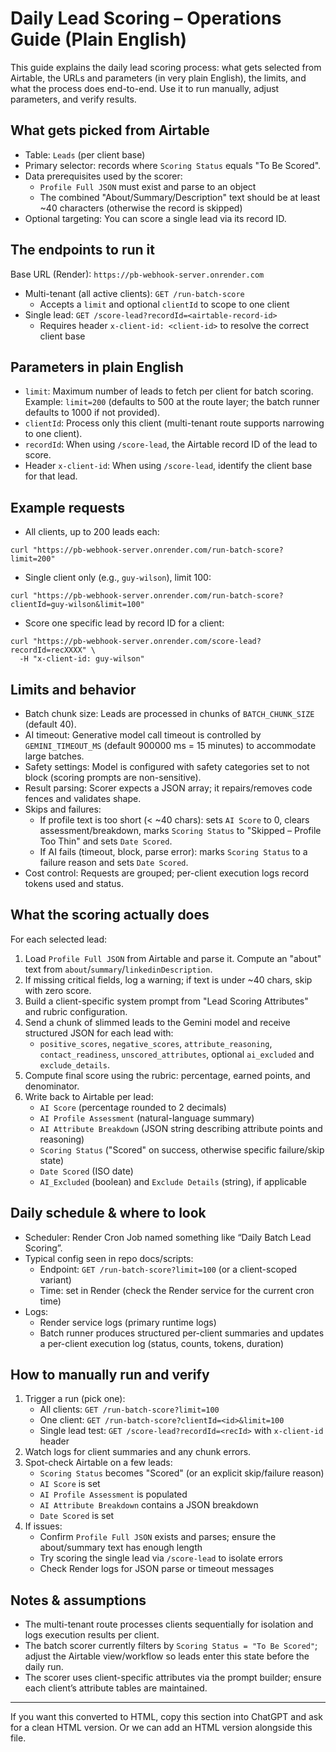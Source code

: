 # Daily Lead Scoring – Operations Guide (Plain English)

This guide explains the daily lead scoring process: what gets selected from Airtable, the URLs and parameters (in very plain English), the limits, and what the process does end-to-end. Use it to run manually, adjust parameters, and verify results.

## What gets picked from Airtable
- Table: `Leads` (per client base)
- Primary selector: records where `Scoring Status` equals "To Be Scored".
- Data prerequisites used by the scorer:
  - `Profile Full JSON` must exist and parse to an object
  - The combined "About/Summary/Description" text should be at least ~40 characters (otherwise the record is skipped)
- Optional targeting: You can score a single lead via its record ID.

## The endpoints to run it
Base URL (Render): `https://pb-webhook-server.onrender.com`

- Multi-tenant (all active clients): `GET /run-batch-score`  
  - Accepts a `limit` and optional `clientId` to scope to one client
- Single lead: `GET /score-lead?recordId=<airtable-record-id>`  
  - Requires header `x-client-id: <client-id>` to resolve the correct client base

## Parameters in plain English
- `limit`: Maximum number of leads to fetch per client for batch scoring. Example: `limit=200` (defaults to 500 at the route layer; the batch runner defaults to 1000 if not provided).
- `clientId`: Process only this client (multi-tenant route supports narrowing to one client).
- `recordId`: When using `/score-lead`, the Airtable record ID of the lead to score.
- Header `x-client-id`: When using `/score-lead`, identify the client base for that lead.

## Example requests
- All clients, up to 200 leads each:
```
curl "https://pb-webhook-server.onrender.com/run-batch-score?limit=200"
```

- Single client only (e.g., `guy-wilson`), limit 100:
```
curl "https://pb-webhook-server.onrender.com/run-batch-score?clientId=guy-wilson&limit=100"
```

- Score one specific lead by record ID for a client:
```
curl "https://pb-webhook-server.onrender.com/score-lead?recordId=recXXXX" \
  -H "x-client-id: guy-wilson"
```

## Limits and behavior
- Batch chunk size: Leads are processed in chunks of `BATCH_CHUNK_SIZE` (default 40).
- AI timeout: Generative model call timeout is controlled by `GEMINI_TIMEOUT_MS` (default 900000 ms = 15 minutes) to accommodate large batches.
- Safety settings: Model is configured with safety categories set to not block (scoring prompts are non-sensitive).
- Result parsing: Scorer expects a JSON array; it repairs/removes code fences and validates shape.
- Skips and failures:
  - If profile text is too short (< ~40 chars): sets `AI Score` to 0, clears assessment/breakdown, marks `Scoring Status` to "Skipped – Profile Too Thin" and sets `Date Scored`.
  - If AI fails (timeout, block, parse error): marks `Scoring Status` to a failure reason and sets `Date Scored`.
- Cost control: Requests are grouped; per-client execution logs record tokens used and status.

## What the scoring actually does
For each selected lead:
1) Load `Profile Full JSON` from Airtable and parse it. Compute an "about" text from `about`/`summary`/`linkedinDescription`.
2) If missing critical fields, log a warning; if text is under ~40 chars, skip with zero score.
3) Build a client-specific system prompt from "Lead Scoring Attributes" and rubric configuration.
4) Send a chunk of slimmed leads to the Gemini model and receive structured JSON for each lead with:
   - `positive_scores`, `negative_scores`, `attribute_reasoning`, `contact_readiness`, `unscored_attributes`, optional `ai_excluded` and `exclude_details`.
5) Compute final score using the rubric: percentage, earned points, and denominator.
6) Write back to Airtable per lead:
   - `AI Score` (percentage rounded to 2 decimals)
   - `AI Profile Assessment` (natural-language summary)
   - `AI Attribute Breakdown` (JSON string describing attribute points and reasoning)
   - `Scoring Status` ("Scored" on success, otherwise specific failure/skip state)
   - `Date Scored` (ISO date)
   - `AI_Excluded` (boolean) and `Exclude Details` (string), if applicable

## Daily schedule & where to look
- Scheduler: Render Cron Job named something like “Daily Batch Lead Scoring”.
- Typical config seen in repo docs/scripts:
  - Endpoint: `GET /run-batch-score?limit=100` (or a client-scoped variant)
  - Time: set in Render (check the Render service for the current cron time)
- Logs:
  - Render service logs (primary runtime logs)
  - Batch runner produces structured per-client summaries and updates a per-client execution log (status, counts, tokens, duration)

## How to manually run and verify
1) Trigger a run (pick one):
   - All clients: `GET /run-batch-score?limit=100`
   - One client: `GET /run-batch-score?clientId=<id>&limit=100`
   - Single lead test: `GET /score-lead?recordId=<recId>` with `x-client-id` header
2) Watch logs for client summaries and any chunk errors.
3) Spot-check Airtable on a few leads:
   - `Scoring Status` becomes "Scored" (or an explicit skip/failure reason)
   - `AI Score` is set
   - `AI Profile Assessment` is populated
   - `AI Attribute Breakdown` contains a JSON breakdown
   - `Date Scored` is set
4) If issues:
   - Confirm `Profile Full JSON` exists and parses; ensure the about/summary text has enough length
   - Try scoring the single lead via `/score-lead` to isolate errors
   - Check Render logs for JSON parse or timeout messages

## Notes & assumptions
- The multi-tenant route processes clients sequentially for isolation and logs execution results per client.
- The batch scorer currently filters by `Scoring Status = "To Be Scored"`; adjust the Airtable view/workflow so leads enter this state before the daily run.
- The scorer uses client-specific attributes via the prompt builder; ensure each client’s attribute tables are maintained.

---
If you want this converted to HTML, copy this section into ChatGPT and ask for a clean HTML version. Or we can add an HTML version alongside this file.
